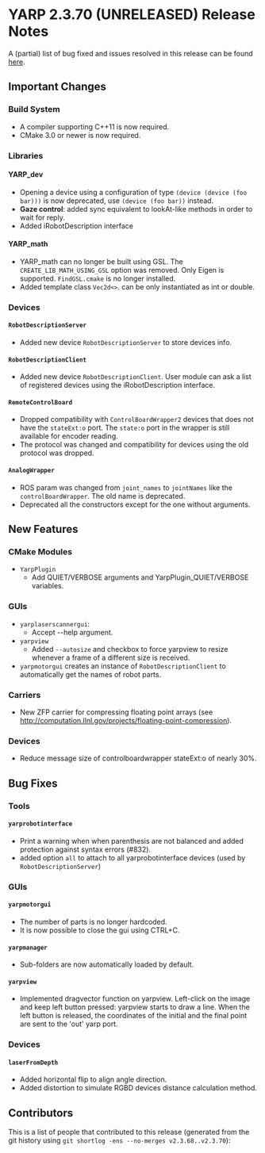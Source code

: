 YARP 2.3.70 (UNRELEASED) Release Notes
======================================

A (partial) list of bug fixed and issues resolved in this release can be found
[here](https://github.com/robotology/yarp/issues?q=label%3A%22Fixed+in%3A+YARP+2.3.70%22).


Important Changes
-----------------

### Build System

* A compiler supporting C++11 is now required.
* CMake 3.0 or newer is now required.

### Libraries

#### YARP_dev

* Opening a device using a configuration of type `(device (device (foo bar)))`
  is now deprecated, use `(device (foo bar))` instead.
* **Gaze control**: added sync equivalent to lookAt-like methods in order to wait
  for reply.
* Added iRobotDescription interface

#### YARP_math

* YARP_math can no longer be built using GSL. The `CREATE_LIB_MATH_USING_GSL`
  option was removed. Only Eigen is supported. `FindGSL.cmake` is no longer
  installed.
* Added template class `Vec2d<>`. can be only instantiated as int or double.

### Devices

#### `RobotDescriptionServer`
* Added new device `RobotDescriptionServer` to store devices info.

#### `RobotDescriptionClient`
* Added new device `RobotDescriptionClient`. User module can ask a list of registered 
  devices using the iRobotDescription interface.


#### `RemoteControlBoard`

* Dropped compatibility with `ControlBoardWrapper2` devices that does not have
  the `stateExt:o` port.
  The `state:o` port in the wrapper is still available for encoder reading.
* The protocol was changed and compatibility for devices using the old protocol
  was dropped.

#### `AnalogWrapper`

* ROS param was changed from `joint_names` to `jointNames` like the
  `controlBoardWrapper`. The old name is deprecated.
* Deprecated all the constructors except for the one without arguments.


New Features
------------

### CMake Modules

* `YarpPlugin`
  * Add QUIET/VERBOSE arguments and YarpPlugin_QUIET/VERBOSE variables.

### GUIs

* `yarplaserscannergui`:
  * Accept --help argument.
* `yarpview`
  * Added `--autosize` and checkbox to force yarpview to resize whenever a frame
    of a different size is received.
* `yarpmotorgui` creates an instance of `RobotDescriptionClient` to automatically get the names
   of robot parts.

### Carriers

* New ZFP carrier for compressing floating point arrays (see
  http://computation.llnl.gov/projects/floating-point-compression).

### Devices

* Reduce message size of controlboardwrapper stateExt:o of nearly 30%.

Bug Fixes
---------

### Tools

#### `yarprobotinterface`

* Print a warning when when parenthesis are not balanced and added protection
  against syntax errors (#832).
* added option `all` to attach to all yarprobotinterface devices (used by `RobotDescriptionServer`)

### GUIs

#### `yarpmotorgui`

* The number of parts is no longer hardcoded.
* It is now possible to close the gui using CTRL+C.

#### `yarpmanager`

* Sub-folders are now automatically loaded by default.

#### `yarpview`

*  Implemented dragvector function on yarpview. Left-click on the image and keep left button pressed: yarpview starts to draw a line.
   When the left button is released, the coordinates of the initial and the final point are sent to the 'out' yarp port.

   
### Devices

#### `laserFromDepth`

* Added horizontal flip to align angle direction.
* Added distortion to simulate RGBD devices distance calculation method.


Contributors
------------

This is a list of people that contributed to this release (generated from the
git history using `git shortlog -ens --no-merges v2.3.68..v2.3.70`):

```
```
